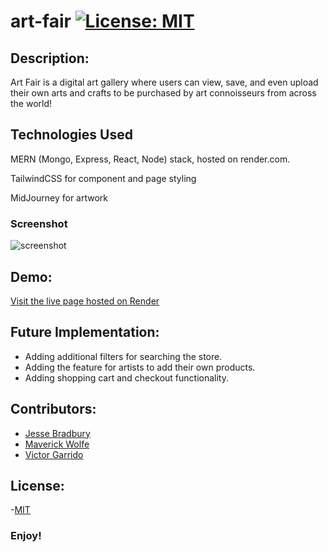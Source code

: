 # art-fair  [![License: MIT](https://img.shields.io/badge/License-MIT-yellow.svg)](https://opensource.org/licenses/MIT)

## Description:
Art Fair is a digital art gallery where users can view, save, and even upload their own arts and crafts to be purchased by art connoisseurs from across the world!

## Technologies Used
MERN (Mongo, Express, React, Node) stack, hosted on render.com.

TailwindCSS for component and page styling

MidJourney for artwork

### Screenshot
![screenshot](https://github.com/maverickwolfe21/art-fair/assets/32653569/ea1c2328-6f57-4bb2-9af1-453d8db79252)

## Demo:
[Visit the live page hosted on Render](https://art-fair-x57z.onrender.com)

## Future Implementation:
- Adding additional filters for searching the store. 
- Adding the feature for artists to add their own products. 
- Adding shopping cart and checkout functionality. 

## Contributors:
- [Jesse Bradbury](https://github.com/jessebradbury)
- [Maverick Wolfe](https://github.com/maverickwolfe21) 
- [Victor Garrido](https://github.com/victorgarrido1)

## License:
-[MIT](https://opensource.org/license/mit/) 

### Enjoy!
